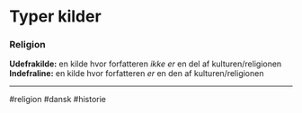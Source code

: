 # Typer kilder

### Religion
**Udefrakilde:** en kilde hvor forfatteren *ikke er* en del af kulturen/religionen
**Indefraline:** en kilde hvor forfatteren *er* en den af kulturen/religionen

---
#religion
#dansk
#historie